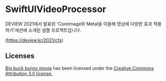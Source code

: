 # SwiftUIVideoProcessor

DEVIEW 2021에서 발표된 'CoreImage와 Metal을 이용해 영상에 다양한 효과 적용하기'세션에 소개된 샘플 프로젝트입니다.

(https://deview.kr/2021/cfs)

## Licenses
[Big buck bunny movie](https://peach.blender.org) has been licensed under the [Creative Commons Attribution 3.0 license.](creativecommons.org/licenses/by/3.0/)
